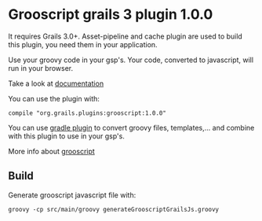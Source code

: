 Grooscript grails 3 plugin 1.0.0
===

It requires Grails 3.0+. Asset-pipeline and cache plugin are used to build this plugin, you need 
them in your application.

Use your groovy code in your gsp's. Your code, converted to javascript, will run in your browser.

Take a look at [documentation](http://grooscript.org/grails3-plugin/)

You can use the plugin with:

    compile "org.grails.plugins:grooscript:1.0.0"

You can use [gradle plugin](https://github.com/chiquitinxx/grooscript-gradle-plugin) to convert groovy 
files, templates,... and combine with this plugin to use in your gsp's.

More info about [grooscript](http://grooscript.org/)

Build
---

Generate grooscript javascript file with:

    groovy -cp src/main/groovy generateGrooscriptGrailsJs.groovy